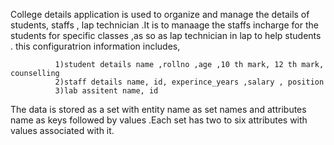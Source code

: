 College details application is used to organize and manage the details of students, staffs , lap technician .It is to manaage the staffs incharge  for the students for specific classes ,as so as  lap technician in lap to help students . this configuratrion information includes,



              1)student details name ,rollno ,age ,10 th mark, 12 th mark, counselling
              2)staff details name, id, experince_years ,salary , position 
              3)lab assitent name, id
  

  The data is stored as a set with entity name as set names and attributes name as keys followed by values .Each set has two to six  attributes with values associated with it. 
